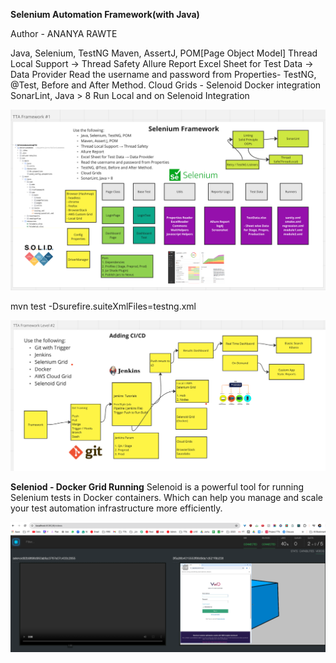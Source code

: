 **Selenium Automation Framework(with Java)**

Author - ANANYA RAWTE

Java, Selenium, TestNG
Maven, AssertJ, POM[Page Object Model]
Thread Local Support → Thread Safety
Allure Report
Excel Sheet for Test Data → Data Provider
Read the username and password from Properties-
TestNG, @Test, Before and After Method.
Cloud Grids - Selenoid Docker integration
SonarLint, Java > 8
Run Local and on Selenoid Integration

![img.png](img.png)

mvn test -Dsurefire.suiteXmlFiles=testng.xml

![img_1.png](img_1.png)

**Seleniod - Docker Grid Running**
Selenoid is a powerful tool for running Selenium tests in Docker containers.
Which can help you manage and scale your test automation infrastructure more efficiently.

![img_2.png](img_2.png)
